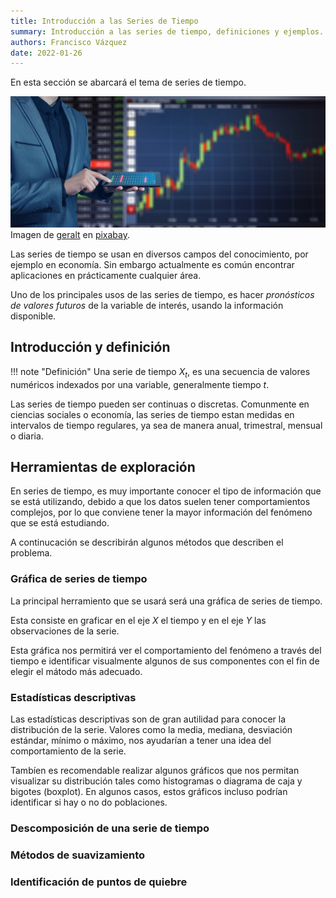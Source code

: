 ```yaml
---
title: Introducción a las Series de Tiempo
summary: Introducción a las series de tiempo, definiciones y ejemplos.
authors: Francisco Vázquez
date: 2022-01-26
---
```



En esta sección se abarcará el tema de series de tiempo.

![Representación de una serie en los negocios](img/stock.jpg)
Imagen de [geralt](https://pixabay.com/es/users/geralt-9301/) en [pixabay](https://pixabay.com/).

Las series de tiempo se usan en diversos campos del conocimiento, por ejemplo en economía. Sin embargo actualmente es común encontrar aplicaciones en prácticamente cualquier área.

Uno de los principales usos de las series de tiempo, es hacer *pronósticos de valores futuros* de la variable de interés, usando la información disponible.

## Introducción y definición

!!! note "Definición"
    Una serie de tiempo $X_t$, es una secuencia de valores numéricos indexados por una variable, generalmente tiempo $t$.

Las series de tiempo pueden ser continuas o discretas. Comunmente en ciencias sociales o economía, las series de tiempo estan medidas en intervalos de tiempo regulares, ya sea de manera anual, trimestral, mensual o diaria.

## Herramientas de exploración

En series de tiempo, es muy importante conocer el tipo de información que se está utilizando, debido a que los datos suelen tener comportamientos complejos, por lo que conviene tener la mayor información del fenómeno que se está estudiando.

A continucación se describirán algunos métodos que describen el problema.

### Gráfica de series de tiempo

La principal herramiento que se usará será una gráfica de series de tiempo.

Esta consiste en graficar en el eje $X$ el tiempo y en el eje $Y$ las observaciones de la serie.

Esta gráfica nos permitirá ver el comportamiento del fenómeno a través del tiempo e identificar visualmente algunos de sus componentes con el fin de elegir el mátodo más adecuado.

### Estadísticas descriptivas

Las estadísticas descriptivas son de gran autilidad para conocer la distribución de la serie. Valores como la media, mediana, desviación estándar, mínimo o máximo, nos ayudarían a tener una idea del comportamiento de la serie.

Tambíen es recomendable realizar algunos gráficos que nos permitan visualizar su distribución tales como histogramas o diagrama de caja y bigotes (boxplot). En algunos casos, estos gráficos incluso podrían identificar si hay o no do poblaciones.

### Descomposición de una serie de tiempo

### Métodos de suavizamiento

### Identificación de puntos de quiebre
